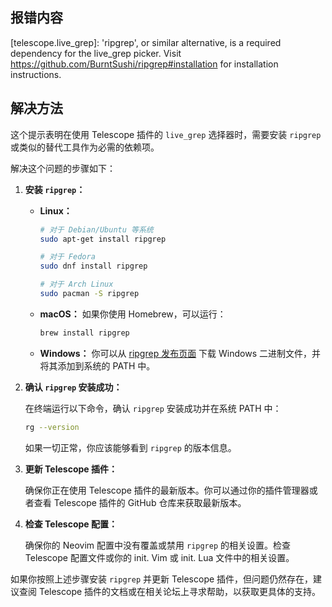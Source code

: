 ## 报错内容
[telescope.live_grep]: 'ripgrep', or similar alternative, is a required dependency for the live_grep picker. Visit https://github.com/BurntSushi/ripgrep#installation for installation instructions.
## 解决方法
这个提示表明在使用 Telescope 插件的 `live_grep` 选择器时，需要安装 `ripgrep` 或类似的替代工具作为必需的依赖项。

解决这个问题的步骤如下：

1. **安装 `ripgrep`：**

   - **Linux：**
     ```bash
     # 对于 Debian/Ubuntu 等系统
     sudo apt-get install ripgrep

     # 对于 Fedora
     sudo dnf install ripgrep

     # 对于 Arch Linux
     sudo pacman -S ripgrep
     ```

   - **macOS：**
     如果你使用 Homebrew，可以运行：
     ```bash
     brew install ripgrep
     ```

   - **Windows：**
     你可以从 [ripgrep 发布页面](https://github.com/BurntSushi/ripgrep/releases) 下载 Windows 二进制文件，并将其添加到系统的 PATH 中。

2. **确认 `ripgrep` 安装成功：**

   在终端运行以下命令，确认 `ripgrep` 安装成功并在系统 PATH 中：

   ```bash
   rg --version
   ```

   如果一切正常，你应该能够看到 `ripgrep` 的版本信息。

3. **更新 Telescope 插件：**

   确保你正在使用 Telescope 插件的最新版本。你可以通过你的插件管理器或者查看 Telescope 插件的 GitHub 仓库来获取最新版本。

4. **检查 Telescope 配置：**

   确保你的 Neovim 配置中没有覆盖或禁用 `ripgrep` 的相关设置。检查 Telescope 配置文件或你的 init. Vim 或 init. Lua 文件中的相关设置。

如果你按照上述步骤安装 `ripgrep` 并更新 Telescope 插件，但问题仍然存在，建议查阅 Telescope 插件的文档或在相关论坛上寻求帮助，以获取更具体的支持。
